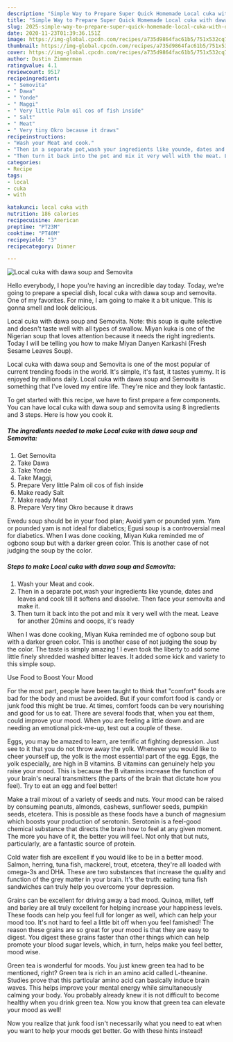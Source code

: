 ```yaml
---
description: "Simple Way to Prepare Super Quick Homemade Local cuka with dawa soup and Semovita"
title: "Simple Way to Prepare Super Quick Homemade Local cuka with dawa soup and Semovita"
slug: 2025-simple-way-to-prepare-super-quick-homemade-local-cuka-with-dawa-soup-and-semovita
date: 2020-11-23T01:39:36.151Z
image: https://img-global.cpcdn.com/recipes/a735d9864fac61b5/751x532cq70/local-cuka-with-dawa-soup-and-semovita-recipe-main-photo.jpg
thumbnail: https://img-global.cpcdn.com/recipes/a735d9864fac61b5/751x532cq70/local-cuka-with-dawa-soup-and-semovita-recipe-main-photo.jpg
cover: https://img-global.cpcdn.com/recipes/a735d9864fac61b5/751x532cq70/local-cuka-with-dawa-soup-and-semovita-recipe-main-photo.jpg
author: Dustin Zimmerman
ratingvalue: 4.1
reviewcount: 9517
recipeingredient:
- " Semovita"
- " Dawa"
- " Yonde"
- " Maggi"
- " Very little Palm oil cos of fish inside"
- " Salt"
- " Meat"
- " Very tiny Okro because it draws"
recipeinstructions:
- "Wash your Meat and cook."
- "Then in a separate pot,wash your ingredients like younde, dates and leaves and cook till it softens and dissolve. Then face your semovita and make it."
- "Then turn it back into the pot and mix it very well with the meat. Leave for another 20mins and ooops, it&#39;s ready"
categories:
- Recipe
tags:
- local
- cuka
- with

katakunci: local cuka with 
nutrition: 186 calories
recipecuisine: American
preptime: "PT23M"
cooktime: "PT40M"
recipeyield: "3"
recipecategory: Dinner

---
```



![Local cuka with dawa soup and Semovita](https://img-global.cpcdn.com/recipes/a735d9864fac61b5/751x532cq70/local-cuka-with-dawa-soup-and-semovita-recipe-main-photo.jpg)

Hello everybody, I hope you're having an incredible day today. Today, we're going to prepare a special dish, local cuka with dawa soup and semovita. One of my favorites. For mine, I am going to make it a bit unique. This is gonna smell and look delicious.

Local cuka with dawa soup and Semovita. Note: this soup is quite selective and doesn&#39;t taste well with all types of swallow. Miyan kuka is one of the Nigerian soup that loves attention because it needs the right ingredients. Today I will be telling you how to make Miyan Danyen Karkashi (Fresh Sesame Leaves Soup).

Local cuka with dawa soup and Semovita is one of the most popular of current trending foods in the world. It's simple, it's fast, it tastes yummy. It is enjoyed by millions daily. Local cuka with dawa soup and Semovita is something that I've loved my entire life. They're nice and they look fantastic.


To get started with this recipe, we have to first prepare a few components. You can have local cuka with dawa soup and semovita using 8 ingredients and 3 steps. Here is how you cook it.

<!--inarticleads1-->

##### The ingredients needed to make Local cuka with dawa soup and Semovita:

1. Get  Semovita
1. Take  Dawa
1. Take  Yonde
1. Take  Maggi,
1. Prepare  Very little Palm oil cos of fish inside
1. Make ready  Salt
1. Make ready  Meat
1. Prepare  Very tiny Okro because it draws


Ewedu soup should be in your food plan; Avoid yam or pounded yam. Yam or pounded yam is not ideal for diabetics; Egusi soup is a controversial meal for diabetics. When I was done cooking, Miyan Kuka reminded me of ogbono soup but with a darker green color. This is another case of not judging the soup by the color. 

<!--inarticleads2-->

##### Steps to make Local cuka with dawa soup and Semovita:

1. Wash your Meat and cook.
1. Then in a separate pot,wash your ingredients like younde, dates and leaves and cook till it softens and dissolve. Then face your semovita and make it.
1. Then turn it back into the pot and mix it very well with the meat. Leave for another 20mins and ooops, it&#39;s ready


When I was done cooking, Miyan Kuka reminded me of ogbono soup but with a darker green color. This is another case of not judging the soup by the color. The taste is simply amazing ! I even took the liberty to add some little finely shredded washed bitter leaves. It added some kick and variety to this simple soup. 

Use Food to Boost Your Mood


For the most part, people have been taught to think that "comfort" foods are bad for the body and must be avoided. But if your comfort food is candy or junk food this might be true. At times, comfort foods can be very nourishing and good for us to eat. There are several foods that, when you eat them, could improve your mood. When you are feeling a little down and are needing an emotional pick-me-up, test out a couple of these.

Eggs, you may be amazed to learn, are terrific at fighting depression. Just see to it that you do not throw away the yolk. Whenever you would like to cheer yourself up, the yolk is the most essential part of the egg. Eggs, the yolk especially, are high in B vitamins. B vitamins can genuinely help you raise your mood. This is because the B vitamins increase the function of your brain's neural transmitters (the parts of the brain that dictate how you feel). Try to eat an egg and feel better!

Make a trail mixout of a variety of seeds and nuts. Your mood can be raised by consuming peanuts, almonds, cashews, sunflower seeds, pumpkin seeds, etcetera. This is possible as these foods have a bunch of magnesium which boosts your production of serotonin. Serotonin is a feel-good chemical substance that directs the brain how to feel at any given moment. The more you have of it, the better you will feel. Not only that but nuts, particularly, are a fantastic source of protein.

Cold water fish are excellent if you would like to be in a better mood. Salmon, herring, tuna fish, mackerel, trout, etcetera, they're all loaded with omega-3s and DHA. These are two substances that increase the quality and function of the grey matter in your brain. It's the truth: eating tuna fish sandwiches can truly help you overcome your depression. 

Grains can be excellent for driving away a bad mood. Quinoa, millet, teff and barley are all truly excellent for helping increase your happiness levels. These foods can help you feel full for longer as well, which can help your mood too. It's not hard to feel a little bit off when you feel famished! The reason these grains are so great for your mood is that they are easy to digest. You digest these grains faster than other things which can help promote your blood sugar levels, which, in turn, helps make you feel better, mood wise.

Green tea is wonderful for moods. You just knew green tea had to be mentioned, right? Green tea is rich in an amino acid called L-theanine. Studies prove that this particular amino acid can basically induce brain waves. This helps improve your mental energy while simultaneously calming your body. You probably already knew it is not difficult to become healthy when you drink green tea. Now you know that green tea can elevate your mood as well!

Now you realize that junk food isn't necessarily what you need to eat when you want to help your moods get better. Go  with  these hints  instead!


